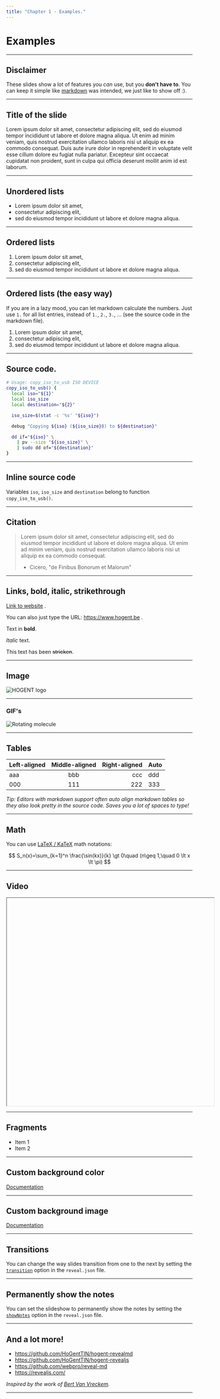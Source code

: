 ```yaml
---
title: "Chapter 1 - Examples."
---
```


# Examples

---

## Disclaimer

These slides show a lot of features you _can_ use, but you **don't have to**. You can keep it simple like [markdown](https://www.markdownguide.org/cheat-sheet/) was intended, we just like to show off :).

---

## Title of the slide

Lorem ipsum dolor sit amet, consectetur adipiscing elit, sed do eiusmod tempor incididunt ut labore et dolore magna aliqua. Ut enim ad minim veniam, quis nostrud exercitation ullamco laboris nisi ut aliquip ex ea commodo consequat. Duis aute irure dolor in reprehenderit in voluptate velit esse cillum dolore eu fugiat nulla pariatur. Excepteur sint occaecat cupidatat non proident, sunt in culpa qui officia deserunt mollit anim id est laborum.

---

## Unordered lists

-   Lorem ipsum dolor sit amet,
-   consectetur adipiscing elit,
-   sed do eiusmod tempor incididunt ut labore et dolore magna aliqua.

---

## Ordered lists

1. Lorem ipsum dolor sit amet,
2. consectetur adipiscing elit,
3. sed do eiusmod tempor incididunt ut labore et dolore magna aliqua.

---

## Ordered lists (the easy way)

If you are in a lazy mood, you can let markdown calculate the numbers. Just use `1.` for all list entries, instead of `1.`, `2.`, `3.`, ... (see the source code in the markdown file).

1. Lorem ipsum dolor sit amet,
1. consectetur adipiscing elit,
1. sed do eiusmod tempor incididunt ut labore et dolore magna aliqua.

---

## Source code.

```bash
# Usage: copy_iso_to_usb ISO DEVICE
copy_iso_to_usb() {
  local iso="${1}"
  local iso_size
  local destination="${2}"

  iso_size=$(stat -c '%s' "${iso}")

  debug "Copying ${iso} (${iso_size}B) to ${destination}"

  dd if="${iso}" \
    | pv --size "${iso_size}" \
    | sudo dd of="${destination}"
}
```

---

## Inline source code

Variables `iso`, `iso_size` and `destination` belong to function `copy_iso_to_usb()`.

---

## Citation

> Lorem ipsum dolor sit amet, consectetur adipiscing elit, sed do eiusmod tempor incididunt ut labore et dolore magna aliqua. Ut enim ad minim veniam, quis nostrud exercitation ullamco laboris nisi ut aliquip ex ea commodo consequat.
>
> -   Cicero, "de Finibus Bonorum et Malorum"

---

## Links, bold, italic, strikethrough

[Link to website](https://www.hogent.be) .

You can also just type the URL: https://www.hogent.be .

Text in **bold**.

_Italic_ text.

This text has been ~~stricken~~.

---

## Image

![HOGENT logo](./img/HOGENT.png)

---

### GIF's

![Rotating molecule](./img/molecule.gif)

---

## Tables

| Left-aligned | Middle-aligned | Right-aligned | Auto |
| :----------- | :------------: | ------------: | ---- |
| aaa          |      bbb       |           ccc | ddd  |
| 000          |      111       |           222 | 333  |

_Tip: Editors with markdown support often auto align markdown tables so they also look pretty in the source code. Saves you a lot of spaces to type!_

---

## Math

You can use [LaTeX / KaTeX](https://katex.org/) math notations:

$$
S_n(x)=\sum_{k=1}^n \frac{\sin(kx)}{k} \gt 0\quad (n\geq 1,\quad 0 \lt x \lt \pi)
$$

---

## Video

<iframe  width="560" height="560" data-src="https://www.youtube.com/embed/sGF6bOi1NfA" allowfullscreen></iframe>

---

## Fragments

-   Item 1 <!-- .element: class="fragment" data-fragment-index="2" -->
-   Item 2 <!-- .element: class="fragment" data-fragment-index="1" -->

---

<!-- .slide: data-background="green" -->

## Custom background color

[Documentation](https://revealjs.com/backgrounds/)

---

<!-- .slide: data-background-image="./img/matrix-code.jpg" -->

## Custom background image

[Documentation](https://revealjs.com/backgrounds/)

---

## Transitions

You can change the way slides transition from one to the next by setting the [`transition`](https://revealjs.com/transitions/) option in the `reveal.json` file.

---

## Permanently show the notes

You can set the slideshow to permanently show the notes by setting the [`showNotes`](https://revealjs.com/speaker-view/) option in the `reveal.json` file.

---

## And a lot more!

-   https://github.com/HoGentTIN/hogent-revealmd
-   https://github.com/HoGentTIN/hogent-revealjs
-   https://github.com/webpro/reveal-md
-   https://revealjs.com/

_Inspired by the work of [Bert Van Vreckem](https://github.com/bertvv)._

---
